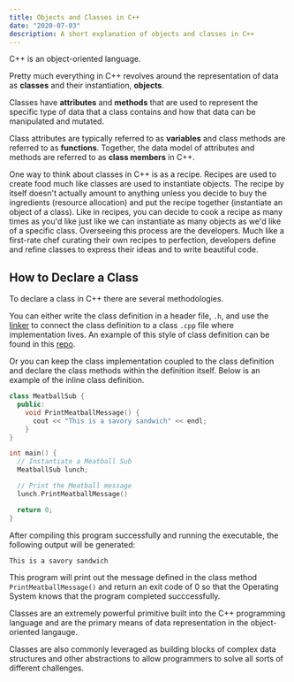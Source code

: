 ```yaml
---
title: Objects and Classes in C++
date: "2020-07-03"
description: A short explanation of objects and classes in C++
---
```


C++ is an object-oriented language.

Pretty much everything in C++ revolves around the representation of data as **classes** and their instantiation, **objects**.

Classes have **attributes** and **methods** that are used to represent the specific type of data that a class contains and how that data can be manipulated and mutated.

Class attributes are typically referred to as **variables** and class methods are referred to as **functions**. Together, the data model of attributes and methods are referred to as **class members** in C++.

One way to think about classes in C++ is as a recipe. Recipes are used to create food much like classes are used to instantiate objects. The recipe by itself doesn't actually amount to anything unless you decide to buy the ingredients (resource allocation) and put the recipe together (instantiate an object of a class). Like in recipes, you can decide to cook a recipe as many times as you'd like just like we can instantiate as many objects as we'd like of a specific class. Overseeing this process are the developers. Much like a first-rate chef curating their own recipes to perfection, developers define and refine classes to express their ideas and to write beautiful code.

## How to Declare a Class
To declare a class in C++ there are several methodologies.

You can either write the class definition in a header file, `.h`, and use the [linker](https://www.learncpp.com/cpp-tutorial/introduction-to-the-compiler-linker-and-libraries/) to connect the class definition to a class `.cpp` file where implementation lives. An example of this style of class definition can be found in this [repo](https://github.com/rileymiller/riley-miller-personal-site/tree/master/content/blog/c%2B%2B-objects-classes).

Or you can keep the class implementation coupled to the class definition and declare the class methods within the definition itself. Below is an example of the inline class definition.
```cpp
class MeatballSub {
  public:
    void PrintMeatballMessage() {
      cout << "This is a savory sandwich" << endl;
    }
}

int main() {
  // Instantiate a Meatball Sub
  MeatballSub lunch;

  // Print the Meatball message
  lunch.PrintMeatballMessage()

  return 0;
}
```
After compiling this program successfully and running the executable, the following output will be generated:
```shell
This is a savory sandwich
```

This program will print out the message defined in the class method `PrintMeatballMessage()` and return an exit code of 0 so that the Operating System knows that the program completed succcessfully. 

Classes are an extremely powerful primitive built into the C++ programming language and are the primary means of data representation in the object-oriented langauge.

Classes are also commonly leveraged as building blocks of complex data structures and other abstractions to allow programmers to solve all sorts of different challenges.